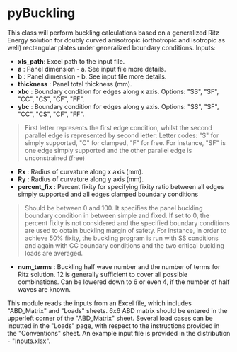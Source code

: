 # pyBuckling
This class will perform buckling calculations based on a generalized Ritz Energy solution for doubly curved anisotropic (orthotropic and isotropic as well) rectangular plates under generalized boundary conditions.
Inputs:
- **xls_path**: Excel path to the input file.
- **a** : Panel dimension - a. See input file more details.
- **b** : Panel dimension - b. See input file more details.
- **thickness** : Panel total thickness (mm).
- **xbc** : Boundary condition for edges along x axis. Options: "SS", "SF", "CC", "CS", "CF", "FF".
- **ybc** : Boundary condition for edges along y axis. Options: "SS", "SF", "CC", "CS", "CF", "FF".
>First letter represents the first edge condition, whilst the second parallel edge is represented by second letter:
 Letter codes: "S" for simply supported, "C" for clamped, "F" for free.
 For instance, "SF" is one edge simply supported and the other parallel edge is unconstrained (free)
- **Rx** : Radius of curvature along x axis (mm).
- **Ry** : Radius of curvature along y axis (mm).
- **percent_fix** : Percent fixity for specifying fixity ratio between all edges simply supported and all edges clamped boundary conditions
>Should be between 0 and 100. It specifies the panel buckling boundary condition in between simple and fixed. 
 If set to 0, the percent fixity is not considered and the specified boundary conditions are used to obtain buckling margin of safety. 
 For instance, in order to achieve 50% fixity, the buckling program is run with SS conditions and again with CC boundary conditions and the two critical buckling loads are averaged.
- **num_terms** : Buckling half wave number and the number of terms for Ritz solution. 12 is generally sufficient to cover all possible combinations.
             Can be lowered down to 6 or even 4, if the number of half waves are known.

This module reads the inputs from an Excel file, which includes "ABD_Matrix" and "Loads" sheets. 6x6 ABD matrix should be entered in the upperleft corner of the "ABD_Matrix" sheet. Several load cases can be inputted in the "Loads" page, with respect to the instructions provided in the "Conventions" sheet. An example input file is provided in the distribution - "Inputs.xlsx".
